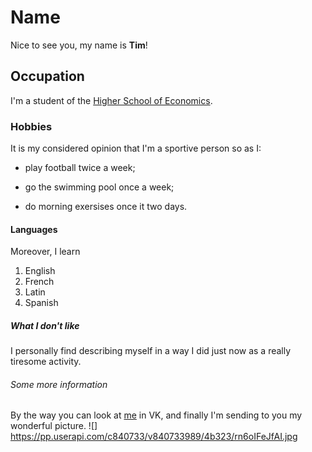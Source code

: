 # Name
Nice to see you, my name is **Tim**!
## Occupation 
I'm a student of the [Higher School of Economics](https://www.hse.ru/en/). 
### Hobbies
It is my considered opinion that I'm a sportive person so as I:
   - play football twice a week;
   + go the swimming pool once a week;
   - do morning exersises once it two days.
#### Languages   
Moreover, I learn
   1. English
   2. French
   3. Latin
   4. Spanish
##### What I don't like 
I personally find describing myself in a way I did just now as a really tiresome activity.
###### Some more information 
By the way you can look at [me](https://vk.com/timonleonov) in VK, and finally I'm sending to you my wonderful picture.
![] https://pp.userapi.com/c840733/v840733989/4b323/rn6oIFeJfAI.jpg
